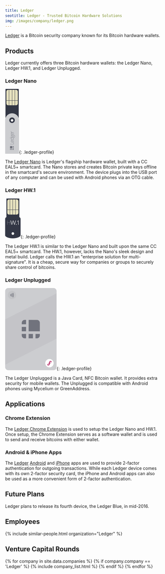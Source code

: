 ```yaml
---
title: Ledger
seotitle: Ledger - Trusted Bitcoin Hardware Solutions
img: /images/company/ledger.png
---
```

[Ledger](http://geni.us/ledger) is a Bitcoin security company known for its Bitcoin hardware wallets.

## Products

Ledger currently offers three Bitcoin hardware wallets: the Ledger Nano, Ledger HW.1, and Ledger Unplugged.

### Ledger Nano

![ledger][1]{: .ledger-profile}

The [Ledger Nano](https://www.weusecoins.com/bitcoin-ledger-wallet-review/) is Ledger's flagship hardware wallet, built with a CC EAL5+ smartcard. The Nano stores and creates Bitcoin private keys offline in the smartcard's secure environment. The device plugs into the USB port of any computer and can be used with Android phones via an OTG cable.  

### Ledger HW.1

![ledger][3]{: .ledger-profile}

The Ledger HW.1 is similar to the Ledger Nano and built upon the same CC EAL5+ smartcard. The HW.1, however, lacks the Nano's sleek design and metal build. Ledger calls the HW.1 an "enterprise solution for multi-signature". It is a cheap, secure way for companies or groups to securely share control of bitcoins.

### Ledger Unplugged

![ledger][2]{: .ledger-profile}

The Ledger Unplugged is a Java Card, NFC Bitcoin wallet. It provides extra security for mobile wallets. The Unplugged is compatible with Android phones using Mycelium or GreenAddress.

## Applications

### Chrome Extension

The [Ledger Chrome Extension](https://chrome.google.com/webstore/detail/ledger-wallet/kkdpmhnladdopljabkgpacgpliggeeaf) is used to setup the Ledger Nano and HW.1. Once setup, the Chrome Extension serves as a software wallet and is used to send and receive bitcoins with either wallet.

### Android & iPhone Apps

The [Ledger](http://geni.us/ledger) [Android](https://play.google.com/store/apps/details?id=co.ledger.wallet) and [iPhone](https://itunes.apple.com/WebObjects/MZStore.woa/wa/viewSoftware?id=960196441&mt=8) apps are used to provide 2-factor authentication for outgoing transactions. While each Ledger device comes with its own 2-factor security card, the iPhone and Android apps can also be used as a more convenient form of 2-factor authentication.

## Future Plans

Ledger plans to release its fourth device, the Ledger Blue, in mid-2016.

## Employees

{% include similar-people.html organization="Ledger" %}

## Venture Capital Rounds

{% for company in site.data.companies %}
{% if company.company == 'Ledger' %}
{% include company_list.html %}
{% endif %}
{% endfor %}

[1]: /images/ledger/img02.png
[2]: /images/ledger/img03.png
[3]: /images/ledger/img04.png
